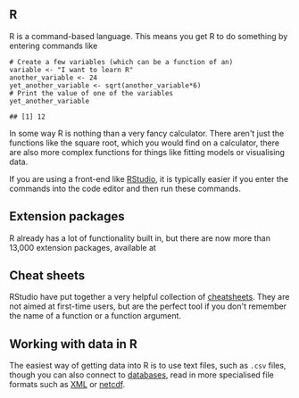 R
-

R is a command-based language. This means you get R to do something by
entering commands like

    # Create a few variables (which can be a function of an)
    variable <- "I want to learn R"              
    another_variable <- 24
    yet_another_variable <- sqrt(another_variable*6)
    # Print the value of one of the variables
    yet_another_variable

    ## [1] 12

In some way R is nothing than a very fancy calculator. There aren't just
the functions like the square root, which you would find on a
calculator, there are also more complex functions for things like
fitting models or visualising data.

If you are using a front-end like [RStudio](https://www.rstudio.com/),
it is typically easier if you enter the commands into the code editor
and then run these commands.

Extension packages
------------------

R already has a lot of functionality built in, but there are now more
than 13,000 extension packages, available at

Cheat sheets
------------

RStudio have put together a very helpful collection of
[cheatsheets](https://www.rstudio.com/resources/cheatsheets/). They are
not aimed at first-time users, but are the perfect tool if you don't
remember the name of a function or a function argument.

Working with data in R
----------------------

The easiest way of getting data into R is to use text files, such as
`.csv` files, though you can also connect to
[databases](https://cran.r-project.org/web/packages/DBI/), read in more
specialised file formats such as
[XML](https://cran.r-project.org/web/packages/xml2) or
[netcdf](https://cran.r-project.org/web/packages/ncdf4/).
